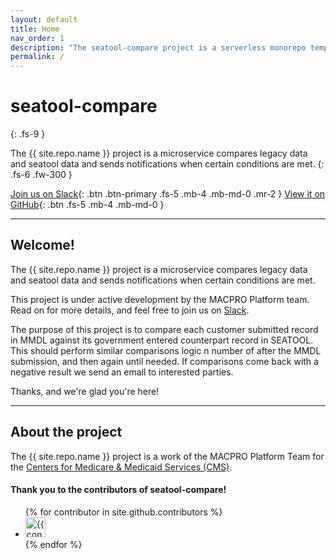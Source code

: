 ```yaml
---
layout: default
title: Home
nav_order: 1
description: "The seatool-compare project is a serverless monorepo template."
permalink: /
---
```


# seatool-compare

{: .fs-9 }

The {{ site.repo.name }} project is a microservice compares legacy data and seatool data and sends notifications when certain conditions are met.
{: .fs-6 .fw-300 }

[Join us on Slack](https://cmsgov.slack.com/archives/C045M44HA0Y){: .btn .btn-primary .fs-5 .mb-4 .mb-md-0 .mr-2 } [View it on GitHub](https://github.com/Enterprise-CMCS/seatool-compare){: .btn .fs-5 .mb-4 .mb-md-0 }

---

## Welcome!

The {{ site.repo.name }} project is a microservice compares legacy data and seatool data and sends notifications when certain conditions are met.

This project is under active development by the MACPRO Platform team. Read on for more details, and feel free to join us on [Slack](https://cmsgov.slack.com/archives/C045M44HA0Y).

The purpose of this project is to compare each customer submitted record in MMDL against its government entered counterpart record in SEATOOL. This should perform similar comparisons logic n number of after the MMDL submission, and then again until needed. If comparisons come back with a negative result we send an email to interested parties.

Thanks, and we're glad you're here!

---

## About the project

The {{ site.repo.name }} project is a work of the MACPRO Platform Team for the [Centers for Medicare & Medicaid Services (CMS)](https://www.cms.gov/).

#### Thank you to the contributors of seatool-compare!

<ul class="list-style-none">
{% for contributor in site.github.contributors %}
  <li class="d-inline-block mr-1">
     <a href="{{ contributor.html_url }}"><img src="{{ contributor.avatar_url }}" width="32" height="32" alt="{{ contributor.login }}"/></a>
  </li>
{% endfor %}
</ul>

